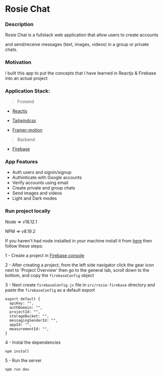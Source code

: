 # Rosie Chat


### Description 

Rosie Chat is a fullstack web application that allow users to create accounts 

and send/receive messages (text, images, videos) in a group or private chats.


### Motivation
I built this app to put the concepts that I have learned in Reactjs & Firebase into an actual project


### Application Stack:
> Fronend

 - [Reactjs](https://reactjs.org/)

 - [Tailwindcss](https://tailwindcss.com/)

 - [Framer-motion](https://www.framer.com/motion/)

> Backend

 - [Firebase](https://console.firebase.google.com/u/2/)


### App Features
- Auth users and signin/signup
- Authinticate with Google accounts
- Verify accounts using email
- Create private and group chats
- Send images and videos
- Light and Dark modes


### Run project locally
Node => v18.12.1 

NPM => v8.19.2

If you haven't had node installed in your machine install it from [here](https://nodejs.org/en/) then follow these steps:

1 - Create a project in [Firebase console](https://console.firebase.google.com/u/2/)

2 - After creating a project, from the left side navigator click the gear icon next to 'Project Overview' 
    then go to the general tab, scroll down to the bottom, and copy the `firebaseConfig` object  

3 - Next create `firebaseConfig.js` file in `src/rosie-firebase` directory and paste the `firebaseConfig` as a default export
```
export default {
  apiKey: "",
  authDomain: "",
  projectId: "",
  storageBucket: "",
  messagingSenderId: "",
  appId: "",
  measurementId: "",
}
```

4 - Instal the dependencies 

``` 
npm install 
```

5 - Run the server 

```
npm run dev
```